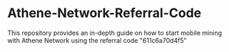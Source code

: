 # Athene-Network-Referral-Code
This repository provides an in-depth guide on how to start mobile mining with Athene Network using the referral code "611c6a70d4f5"
